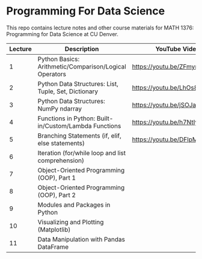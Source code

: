 # Programming For Data Science
This repo contains lecture notes and other course materials for MATH 1376: Programming for Data Science at CU Denver.

| Lecture        | Description                                  | YouTube Video     |
|-------------|----------------------------------------------|-----------------|
|  1     | Python Basics: Arithmetic/Comparison/Logical Operators                   | https://youtu.be/ZFmyr2lClLk |
|  2     | Python Data Structures: List, Tuple, Set, Dictionary    | https://youtu.be/LhOs8GVD9UY |
|  3     | Python Data Structures: NumPy ndarray     | https://youtu.be/jSOJayMhDv8 |
|  4     | Functions in Python: Built-in/Custom/Lambda Functions | https://youtu.be/h7NtIye5tgo  |
|  5     | Branching Statements (if, elif, else statements)   | https://youtu.be/DFlpMFb-FpU   |
|  6     | Iteration (for/while loop and list comprehension) |                      |
|  7     | Object-Oriented Programming (OOP), Part 1   |              |
|  8     | Object-Oriented Programming (OOP), Part 2   |              | 
|  9     | Modules and Packages in Python         |            |
|  10    | Visualizing and Plotting (Matplotlib)     |            |
| 11     | Data Manipulation with Pandas DataFrame    |            |
